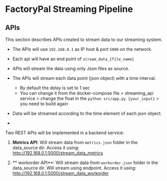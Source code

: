 # FactoryPal Streaming Pipeline

## APIs

This section describes APIs created to stream data to our streaming system. 

* The APIs will use `192.168.0.1` as IP host & port `5000` on the network.
* Each api will have an end point of `stream_data_{file_name}`
* APIs will stream the data using only Json files as source.
* The APIs will stream each data point (json object) with a time interval.
    
    * By default the delay is set to 1 sec
    * You can change it from the docker-compose file > streaming_api service > change the float in the `python src/app.py {your_input}` > you need to build again
* Data will be streamed according to the time element of each json object.
* 
Two REST APIs will be implemented in a backend service:

1. **Metrics API**: Will stream data from `metrics.json` folder in the data_source dir. Access it using: http://192.168.0.1:5000/stream_data_metrics

2. ** workorder API**: Will stream data from `workorder.json` folder in the data_source dir. Will stream using endpoint. Access it using: http://192.168.0.1:5000/stream_data_workorder



